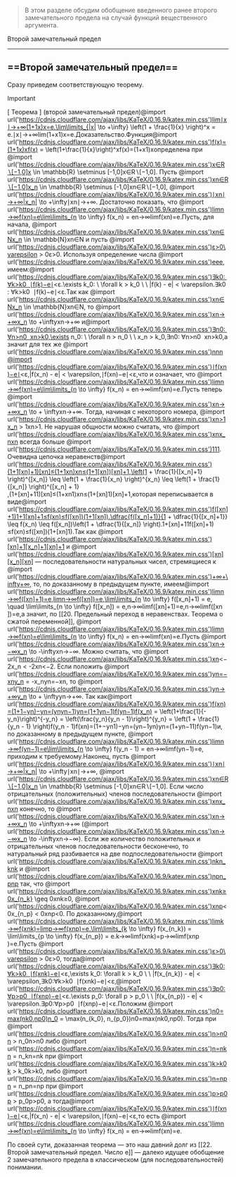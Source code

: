 > В этом разделе обсудим обобщение введенного ранее второго замечательного предела на случай функций вещественного аргумента.

Второй замечательный предел

---

## ==Второй замечательный предел==

Сразу приведем соответствующую теорему.

> [!important]  
> [ Теорема ] (второй замечательный предел)@import url('https://cdnjs.cloudflare.com/ajax/libs/KaTeX/0.16.9/katex.min.css')lim⁡∣x∣→+∞(1+1x)x=e.\lim\limits_{|x| \to +\infty} \left(1 + \frac{1}{x} \right)^x = e.∣x∣→+∞lim​(1+x1​)x=e.Доказательство.Функция@import url('https://cdnjs.cloudflare.com/ajax/libs/KaTeX/0.16.9/katex.min.css')f(x)=(1+1x)xf(x) = \left(1+\frac{1}{x}\right)^xf(x)=(1+x1​)xопределена при @import url('https://cdnjs.cloudflare.com/ajax/libs/KaTeX/0.16.9/katex.min.css')x∈R∖[−1,0]x \in \mathbb{R} \setminus [-1,0]x∈R∖[−1,0]﻿. Пусть @import url('https://cdnjs.cloudflare.com/ajax/libs/KaTeX/0.16.9/katex.min.css')xn∈R∖[−1,0]x_n \in \mathbb{R} \setminus [-1,0]xn​∈R∖[−1,0]﻿, @import url('https://cdnjs.cloudflare.com/ajax/libs/KaTeX/0.16.9/katex.min.css')∣xn∣→+∞|x_n| \to +\infty∣xn​∣→+∞﻿. Достаточно показать, что @import url('https://cdnjs.cloudflare.com/ajax/libs/KaTeX/0.16.9/katex.min.css')lim⁡n→∞f(xn)=e\lim\limits_{n \to \infty} f(x_n) = en→∞lim​f(xn​)=e﻿.Пусть, для начала, @import url('https://cdnjs.cloudflare.com/ajax/libs/KaTeX/0.16.9/katex.min.css')xn∈Nx_n \in \mathbb{N}xn​∈N﻿ и пусть @import url('https://cdnjs.cloudflare.com/ajax/libs/KaTeX/0.16.9/katex.min.css')ε>0\varepsilon > 0ε>0﻿. Используя определение числа @import url('https://cdnjs.cloudflare.com/ajax/libs/KaTeX/0.16.9/katex.min.css')eee﻿, имеем:@import url('https://cdnjs.cloudflare.com/ajax/libs/KaTeX/0.16.9/katex.min.css')∃k0: ∀k>k0  ∣f(k)−e∣<ε.\exists k_0: \ \forall k > k_0 \ \ |f(k) - e| < \varepsilon.∃k0​: ∀k>k0​  ∣f(k)−e∣<ε.Так как @import url('https://cdnjs.cloudflare.com/ajax/libs/KaTeX/0.16.9/katex.min.css')xn∈Nx_n \in \mathbb{N}xn​∈N﻿, то @import url('https://cdnjs.cloudflare.com/ajax/libs/KaTeX/0.16.9/katex.min.css')xn→+∞x_n \to +\inftyxn​→+∞﻿ и@import url('https://cdnjs.cloudflare.com/ajax/libs/KaTeX/0.16.9/katex.min.css')∃n0: ∀n>n0  xn>k0,\exists n_0: \ \forall n > n_0 \ \ x_n > k_0,∃n0​: ∀n>n0​  xn​>k0​,а значит для тех же @import url('https://cdnjs.cloudflare.com/ajax/libs/KaTeX/0.16.9/katex.min.css')nnn﻿@import url('https://cdnjs.cloudflare.com/ajax/libs/KaTeX/0.16.9/katex.min.css')∣f(xn)−e∣<ε,|f(x_n) - e| < \varepsilon,∣f(xn​)−e∣<ε,что и означает, что @import url('https://cdnjs.cloudflare.com/ajax/libs/KaTeX/0.16.9/katex.min.css')lim⁡n→∞f(xn)=e\lim\limits_{n \to \infty} f(x_n) = en→∞lim​f(xn​)=e﻿.Пусть теперь @import url('https://cdnjs.cloudflare.com/ajax/libs/KaTeX/0.16.9/katex.min.css')xn→+∞x_n \to + \inftyxn​→+∞﻿. Тогда, начиная с некоторого номера, @import url('https://cdnjs.cloudflare.com/ajax/libs/KaTeX/0.16.9/katex.min.css')xn>1x_n > 1xn​>1﻿. Не нарушая общности можно считать, что @import url('https://cdnjs.cloudflare.com/ajax/libs/KaTeX/0.16.9/katex.min.css')xnx_nxn​﻿ всегда больше @import url('https://cdnjs.cloudflare.com/ajax/libs/KaTeX/0.16.9/katex.min.css')111﻿. Очевидна цепочка неравенств@import url('https://cdnjs.cloudflare.com/ajax/libs/KaTeX/0.16.9/katex.min.css')(1+1[xn]+1)[xn]≤(1+1xn)xn≤(1+1[xn])[xn]+1,\left(1 + \frac{1}{[x_n]+1} \right)^{[x_n]} \leq \left(1 + \frac{1}{x_n} \right)^{x_n} \leq \left(1 + \frac{1}{[x_n]} \right)^{[x_n] + 1}  
,(1+[xn​]+11​)[xn​]≤(1+xn​1​)xn​≤(1+[xn​]1​)[xn​]+1,которая переписывается в виде@import url('https://cdnjs.cloudflare.com/ajax/libs/KaTeX/0.16.9/katex.min.css')f([xn]+1)1+1[xn]+1≤f(xn)≤f([xn])(1+1[xn]).\dfrac{f([x_n]+1)}{1 + \dfrac{1}{[x_n]+1}} \leq f(x_n) \leq f([x_n])\left(1 + \dfrac{1}{[x_n]} \right).1+[xn​]+11​f([xn​]+1)​≤f(xn​)≤f([xn​])(1+[xn​]1​).Так как @import url('https://cdnjs.cloudflare.com/ajax/libs/KaTeX/0.16.9/katex.min.css')[xn]+1[x_n]+1[xn​]+1﻿ и @import url('https://cdnjs.cloudflare.com/ajax/libs/KaTeX/0.16.9/katex.min.css')[xn][x_n][xn​]﻿ — последовательности натуральных чисел, стремящиеся к @import url('https://cdnjs.cloudflare.com/ajax/libs/KaTeX/0.16.9/katex.min.css')+∞+\infty+∞﻿, то, по доказанному в предыдущем пункте, имеем@import url('https://cdnjs.cloudflare.com/ajax/libs/KaTeX/0.16.9/katex.min.css')lim⁡n→∞f([xn]+1)=e,lim⁡n→∞f([xn])=e,\lim\limits_{n \to \infty} f([x_n]+1) = e, \quad \lim\limits_{n \to \infty} f([x_n]) = e,n→∞lim​f([xn​]+1)=e,n→∞lim​f([xn​])=e,а значит, по [[20. Предельный переход в неравенствах. Теорема о сжатой переменной]], @import url('https://cdnjs.cloudflare.com/ajax/libs/KaTeX/0.16.9/katex.min.css')lim⁡n→∞f(xn)=e\lim\limits_{n \to \infty} f(x_n) = en→∞lim​f(xn​)=e﻿.Пусть @import url('https://cdnjs.cloudflare.com/ajax/libs/KaTeX/0.16.9/katex.min.css')xn→−∞x_n \to -\inftyxn​→−∞﻿. Можно считать, что @import url('https://cdnjs.cloudflare.com/ajax/libs/KaTeX/0.16.9/katex.min.css')xn<−2x_n < -2xn​<−2﻿. Если положить @import url('https://cdnjs.cloudflare.com/ajax/libs/KaTeX/0.16.9/katex.min.css')yn=−xny_n = -x_nyn​=−xn​﻿, то @import url('https://cdnjs.cloudflare.com/ajax/libs/KaTeX/0.16.9/katex.min.css')yn→+∞y_n \to + \inftyyn​→+∞﻿. Так как@import url('https://cdnjs.cloudflare.com/ajax/libs/KaTeX/0.16.9/katex.min.css')f(xn)=(1+1−yn)−yn=(ynyn−1)yn=(1+1yn−1)f(yn−1)f(x_n) = \left(1+\frac{1}{-y_n}\right)^{-y_n} = \left(\frac{y_n}{y_n - 1}\right)^{y_n} = \left(1 + \frac{1}{y_n - 1} \right)f(y_n - 1)f(xn​)=(1+−yn​1​)−yn​=(yn​−1yn​​)yn​=(1+yn​−11​)f(yn​−1)и, по доказанному в предыдущем пункте, @import url('https://cdnjs.cloudflare.com/ajax/libs/KaTeX/0.16.9/katex.min.css')lim⁡n→∞f(yn−1)=e\lim\limits_{n \to \infty} f(y_n - 1) = en→∞lim​f(yn​−1)=e﻿, приходим к требуемому.Наконец, пусть @import url('https://cdnjs.cloudflare.com/ajax/libs/KaTeX/0.16.9/katex.min.css')∣xn∣→+∞|x_n| \to +\infty∣xn​∣→+∞﻿, @import url('https://cdnjs.cloudflare.com/ajax/libs/KaTeX/0.16.9/katex.min.css')xn∈R∖[−1,0]x_n \in \mathbb{R} \setminus [-1,0]xn​∈R∖[−1,0]﻿. Если число отрицательных (положительных) членов последовательности @import url('https://cdnjs.cloudflare.com/ajax/libs/KaTeX/0.16.9/katex.min.css')xnx_nxn​﻿ конечно, то @import url('https://cdnjs.cloudflare.com/ajax/libs/KaTeX/0.16.9/katex.min.css')xn→+∞x_n \to +\inftyxn​→+∞﻿ (@import url('https://cdnjs.cloudflare.com/ajax/libs/KaTeX/0.16.9/katex.min.css')xn→−∞x_n \to -\inftyxn​→−∞﻿). Если же количество положительных и отрицательных членов последовательности бесконечно, то натуральный ряд разбивается на две подпоследовательности @import url('https://cdnjs.cloudflare.com/ajax/libs/KaTeX/0.16.9/katex.min.css')nkn_knk​﻿ и @import url('https://cdnjs.cloudflare.com/ajax/libs/KaTeX/0.16.9/katex.min.css')npn_pnp​﻿ так, что @import url('https://cdnjs.cloudflare.com/ajax/libs/KaTeX/0.16.9/katex.min.css')xnk≥0x_{n_k} \geq 0xnk​​≥0﻿, @import url('https://cdnjs.cloudflare.com/ajax/libs/KaTeX/0.16.9/katex.min.css')xnp<0x_{n_p} < 0xnp​​<0﻿. По доказанному,@import url('https://cdnjs.cloudflare.com/ajax/libs/KaTeX/0.16.9/katex.min.css')lim⁡k→∞f(xnk)=lim⁡p→∞f(xnp)=e.\lim\limits_{k \to \infty} f(x_{n_k}) = \lim\limits_{p \to \infty} f(x_{n_p}) = e.k→∞lim​f(xnk​​)=p→∞lim​f(xnp​​)=e.Пусть @import url('https://cdnjs.cloudflare.com/ajax/libs/KaTeX/0.16.9/katex.min.css')ε>0\varepsilon > 0ε>0﻿, тогда@import url('https://cdnjs.cloudflare.com/ajax/libs/KaTeX/0.16.9/katex.min.css')∃k0:∀k>k0  ∣f(xnk)−e∣<ε,\exists k_0: \forall k > k_0 \ \ |f(x_{n_k}) - e| < \varepsilon,∃k0​:∀k>k0​  ∣f(xnk​​)−e∣<ε,@import url('https://cdnjs.cloudflare.com/ajax/libs/KaTeX/0.16.9/katex.min.css')∃p0:∀p>p0  ∣f(xnp)−e∣<ε.\exists p_0: \forall p > p_0 \ \ |f(x_{n_p}) - e| < \varepsilon.∃p0​:∀p>p0​  ∣f(xnp​​)−e∣<ε.Положим @import url('https://cdnjs.cloudflare.com/ajax/libs/KaTeX/0.16.9/katex.min.css')n0=max⁡(nk0,np0)n_0 = \max(n_{k_0}, n_{p_0})n0​=max(nk0​​,np0​​)﻿. Тогда при @import url('https://cdnjs.cloudflare.com/ajax/libs/KaTeX/0.16.9/katex.min.css')n>n0n > n_0n>n0​﻿ либо @import url('https://cdnjs.cloudflare.com/ajax/libs/KaTeX/0.16.9/katex.min.css')n=nkn = n_kn=nk​﻿ при @import url('https://cdnjs.cloudflare.com/ajax/libs/KaTeX/0.16.9/katex.min.css')k>k0k > k_0k>k0​﻿, либо @import url('https://cdnjs.cloudflare.com/ajax/libs/KaTeX/0.16.9/katex.min.css')n=npn = n_pn=np​﻿ при @import url('https://cdnjs.cloudflare.com/ajax/libs/KaTeX/0.16.9/katex.min.css')p>p0p > p_0p>p0​﻿, а тогда@import url('https://cdnjs.cloudflare.com/ajax/libs/KaTeX/0.16.9/katex.min.css')∣f(xn)−e∣<ε,|f(x_n) - e| < \varepsilon,∣f(xn​)−e∣<ε,то есть @import url('https://cdnjs.cloudflare.com/ajax/libs/KaTeX/0.16.9/katex.min.css')lim⁡n→∞f(xn)=e\lim\limits_{n \to \infty} f(x_n) = en→∞lim​f(xn​)=e﻿.  

По своей сути, доказанная теорема — это наш давний долг из [[22. Второй замечательный предел. Число е]] — далеко идущее обобщение 2 замечательного предела в классическом (для последовательностей) понимании.